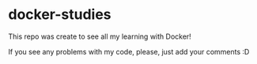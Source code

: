 # docker-studies

This repo was create to see all my learning with Docker! 

If you see any problems with my code, please, just add your comments :D 
